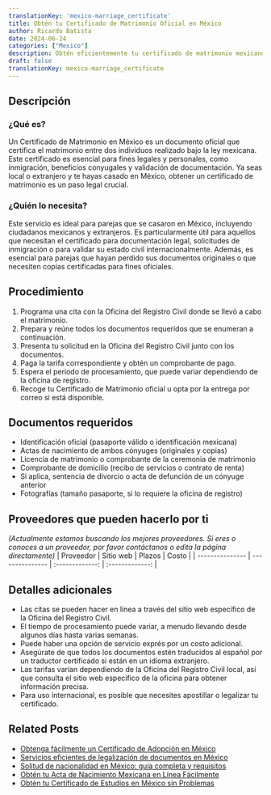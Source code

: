 ```yaml
---
translationKey: 'mexico-marriage_certificate'
title: Obtén tu Certificado de Matrimonio Oficial en México
author: Ricardo Batista
date: 2024-06-24
categories: ["Mexico"]
description: Obtén eficientemente tu certificado de matrimonio mexicano con nuestra guía paso a paso diseñada para un proceso sin contratiempos.
draft: false
translationKey: mexico-marriage_certificate
---
```


## Descripción
### ¿Qué es?
Un Certificado de Matrimonio en México es un documento oficial que certifica el matrimonio entre dos individuos realizado bajo la ley mexicana. Este certificado es esencial para fines legales y personales, como inmigración, beneficios conyugales y validación de documentación. Ya seas local o extranjero y te hayas casado en México, obtener un certificado de matrimonio es un paso legal crucial.

### ¿Quién lo necesita?
Este servicio es ideal para parejas que se casaron en México, incluyendo ciudadanos mexicanos y extranjeros. Es particularmente útil para aquellos que necesitan el certificado para documentación legal, solicitudes de inmigración o para validar su estado civil internacionalmente. Además, es esencial para parejas que hayan perdido sus documentos originales o que necesiten copias certificadas para fines oficiales.

## Procedimiento

1. Programa una cita con la Oficina del Registro Civil donde se llevó a cabo el matrimonio.
2. Prepara y reúne todos los documentos requeridos que se enumeran a continuación.
3. Presenta tu solicitud en la Oficina del Registro Civil junto con los documentos.
4. Paga la tarifa correspondiente y obtén un comprobante de pago.
5. Espera el periodo de procesamiento, que puede variar dependiendo de la oficina de registro.
6. Recoge tu Certificado de Matrimonio oficial u opta por la entrega por correo si está disponible.

## Documentos requeridos

- Identificación oficial (pasaporte válido o identificación mexicana)
- Actas de nacimiento de ambos cónyuges (originales y copias)
- Licencia de matrimonio o comprobante de la ceremonia de matrimonio
- Comprobante de domicilio (recibo de servicios o contrato de renta)
- Si aplica, sentencia de divorcio o acta de defunción de un cónyuge anterior
- Fotografías (tamaño pasaporte, si lo requiere la oficina de registro)

## Proveedores que pueden hacerlo por ti
_(Actualmente estamos buscando los mejores proveedores. Si eres o conoces a un proveedor, por favor contáctanos o edita la página directamente)_
| Proveedor       |     Sitio web    |     Plazos       |      Costo      |
| --------------- | --------------- |  :-------------: | :-------------: |

## Detalles adicionales

- Las citas se pueden hacer en línea a través del sitio web específico de la Oficina del Registro Civil.
- El tiempo de procesamiento puede variar, a menudo llevando desde algunos días hasta varias semanas.
- Puede haber una opción de servicio exprés por un costo adicional.
- Asegúrate de que todos los documentos estén traducidos al español por un traductor certificado si están en un idioma extranjero.
- Las tarifas varían dependiendo de la Oficina del Registro Civil local, así que consulta el sitio web específico de la oficina para obtener información precisa.
- Para uso internacional, es posible que necesites apostillar o legalizar tu certificado.
## Related Posts

- [Obtenga fácilmente un Certificado de Adopción en México](https://tramitit.com/spanish/guides/mexico/solicitud_de_acta_de_adopción/)
- [Servicios eficientes de legalización de documentos en México](https://tramitit.com/spanish/guides/mexico/legalización_de_documentos/)
- [Solitud de nacionalidad en México: guía completa y requisitos](https://tramitit.com/spanish/guides/mexico/solicitud_de_nacionalidad/)
- [Obtén tu Acta de Nacimiento Mexicana en Línea Fácilmente](https://tramitit.com/spanish/guides/mexico/acta_de_nacimiento/)
- [Obtén tu Certificado de Estudios en México sin Problemas](https://tramitit.com/spanish/guides/mexico/certificado_de_estudios/)